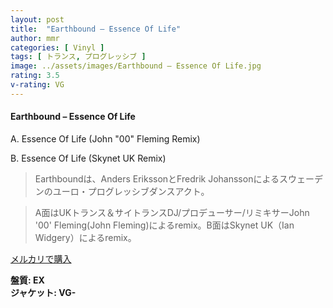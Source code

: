 ```yaml
---
layout: post
title:  "Earthbound – Essence Of Life"
author: mmr
categories: [ Vinyl ]
tags: [ トランス, プログレッシブ ]
image: ../assets/images/Earthbound – Essence Of Life.jpg
rating: 3.5
v-rating: VG
---
```


#### Earthbound – Essence Of Life

A. Essence Of Life (John "00" Fleming Remix)

B. Essence Of Life (Skynet UK Remix)

> Earthboundは、Anders ErikssonとFredrik Johanssonによるスウェーデンのユーロ・プログレッシブダンスアクト。

> A面はUKトランス＆サイトランスDJ/プロデューサー/リミキサーJohn '00' Fleming(John Fleming)によるremix。B面はSkynet UK（Ian Widgery）によるremix。

[メルカリで購入](https://jp.mercari.com/item/m35665629445)

<div class="mt-4 mb-4 d-flex align-items-center">
<strong class="mr-1">盤質: EX</strong>
</div>
<div class="mt-4 mb-4 d-flex align-items-center">
<strong class="mr-1">ジャケット: VG-</strong>
</div>
